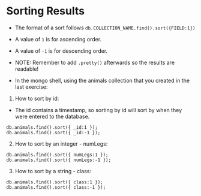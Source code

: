 # Sorting Results

* The format of a sort follows `db.COLLECTION_NAME.find().sort({FIELD:1})`

* A value of `1` is for ascending order.

* A value of `-1` is for descending order.

* NOTE: Remember to add `.pretty()` afterwards so the results are readable!

* In the mongo shell, using the animals collection that you created in the last exercise:

1. How to sort by id:

* The id contains a timestamp, so sorting by id will sort by when they were entered to the database.

```
db.animals.find().sort({ _id:1 });
db.animals.find().sort({ _id:-1 });
```

2. How to sort by an integer - numLegs:

```
db.animals.find().sort({ numLegs:1 });
db.animals.find().sort({ numLegs:-1 });
```


3. How to sort by a string - class:

```
db.animals.find().sort({ class:1 });
db.animals.find().sort({ class:-1 });
```
